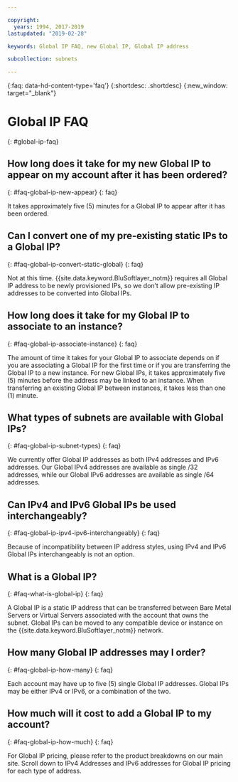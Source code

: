 ```yaml
---

copyright:
  years: 1994, 2017-2019
lastupdated: "2019-02-28"

keywords: Global IP FAQ, new Global IP, Global IP address

subcollection: subnets

---
```


{:faq: data-hd-content-type='faq'}
{:shortdesc: .shortdesc}
{:new_window: target="_blank"}


# Global IP FAQ
{: #global-ip-faq}


## How long does it take for my new Global IP to appear on my account after it has been ordered?
{: #faq-global-ip-new-appear} 
{: faq}

It takes approximately five (5) minutes for a Global IP to appear after it has been ordered.


## Can I convert one of my pre-existing static IPs to a Global IP?
{: #faq-global-ip-convert-static-global} 
{: faq}

Not at this time. {{site.data.keyword.BluSoftlayer_notm}} requires all Global IP address to be newly provisioned IPs, so we don’t allow pre-existing IP addresses to be converted into Global IPs.


## How long does it take for my Global IP to associate to an instance?
{: #faq-global-ip-associate-instance} 
{: faq}

The amount of time it takes for your Global IP to associate depends on if you are associating a Global IP for the first time or if you are transferring the Global IP to a new instance. For new Global IPs, it takes approximately five (5) minutes before the address may be linked to an instance. When transferring an existing Global IP between instances, it takes less than one (1) minute.


## What types of subnets are available with Global IPs?
{: #faq-global-ip-subnet-types} 
{: faq}

We currently offer Global IP addresses as both IPv4 addresses and IPv6 addresses. Our Global IPv4 addresses are available as single /32 addresses, while our Global IPv6 addresses are available as single /64 addresses.


## Can IPv4 and IPv6 Global IPs be used interchangeably?
{: #faq-global-ip-ipv4-ipv6-interchangeably} 
{: faq}

Because of incompatibility between IP address styles, using IPv4 and IPv6 Global IPs interchangeably is not an option.


## What is a Global IP?
{: #faq-what-is-global-ip} 
{: faq}

A Global IP is a static IP address that can be transferred between Bare Metal Servers or Virtual Servers associated with the account that owns the subnet. Global IPs can be moved to any compatible device or instance on the {{site.data.keyword.BluSoftlayer_notm}} network.


## How many Global IP addresses may I order?
{: #faq-global-ip-how-many} 
{: faq}

Each account may have up to five (5) single Global IP addresses. Global IPs may be either IPv4 or IPv6, or a combination of the two.


## How much will it cost to add a Global IP to my account?
{: #faq-global-ip-how-much} 
{: faq}

For Global IP pricing, please refer to the product breakdowns on our main site. Scroll down to IPv4 Addresses and IPv6 addresses for Global IP pricing for each type of address.
